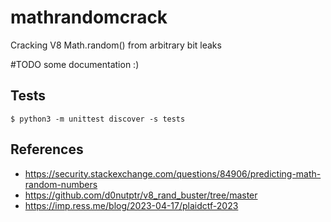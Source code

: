 # mathrandomcrack

Cracking V8 Math.random() from arbitrary bit leaks

#TODO some documentation :)

## Tests

```console
$ python3 -m unittest discover -s tests
```

## References

- https://security.stackexchange.com/questions/84906/predicting-math-random-numbers
- https://github.com/d0nutptr/v8_rand_buster/tree/master
- https://imp.ress.me/blog/2023-04-17/plaidctf-2023
